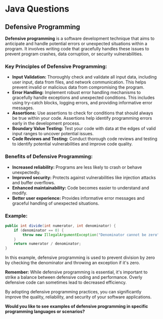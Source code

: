 # Java Questions 
## Defensive Programming

**Defensive programming** is a software development technique that aims to anticipate and handle potential errors or unexpected situations within a program. It involves writing code that gracefully handles these issues to prevent program crashes, data corruption, or security vulnerabilities.

### Key Principles of Defensive Programming:

* **Input Validation:** Thoroughly check and validate all input data, including user input, data from files, and network communication. This helps prevent invalid or malicious data from compromising the program.
* **Error Handling:** Implement robust error handling mechanisms to gracefully handle exceptions and unexpected conditions. This includes using try-catch blocks, logging errors, and providing informative error messages.
* **Assertions:** Use assertions to check for conditions that should always be true within your code. Assertions help identify programming errors early in the development process.
* **Boundary Value Testing:** Test your code with data at the edges of valid input ranges to uncover potential issues.
* **Code Reviews and Testing:** Conduct thorough code reviews and testing to identify potential vulnerabilities and improve code quality.

### Benefits of Defensive Programming:

* **Increased reliability:** Programs are less likely to crash or behave unexpectedly.
* **Improved security:** Protects against vulnerabilities like injection attacks and buffer overflows.
* **Enhanced maintainability:** Code becomes easier to understand and modify.
* **Better user experience:** Provides informative error messages and graceful handling of unexpected situations.

### Example:

```java
public int divide(int numerator, int denominator) {
    if (denominator == 0) {
        throw new IllegalArgumentException("Denominator cannot be zero");
    }
    return numerator / denominator;
}
```

In this example, defensive programming is used to prevent division by zero by checking the denominator and throwing an exception if it's zero.

**Remember:** While defensive programming is essential, it's important to strike a balance between defensive coding and performance. Overly defensive code can sometimes lead to decreased efficiency.

By adopting defensive programming practices, you can significantly improve the quality, reliability, and security of your software applications.
 
**Would you like to see examples of defensive programming in specific programming languages or scenarios?**
